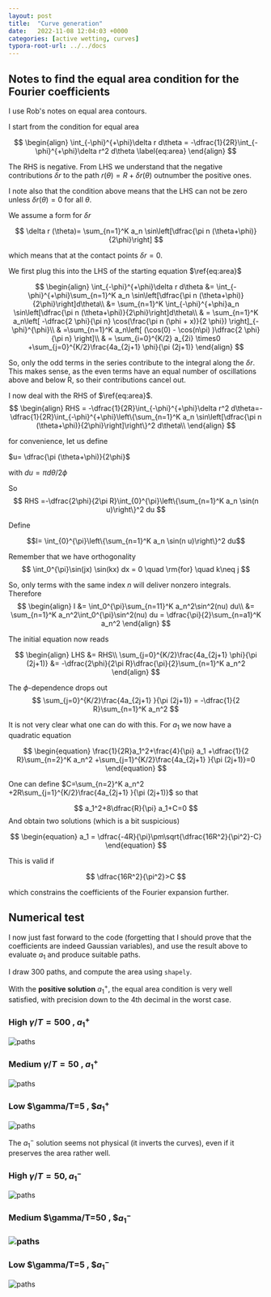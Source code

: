 ```yaml
---
layout: post
title:  "Curve generation"
date:   2022-11-08 12:04:03 +0000
categories: [active wetting, curves]
typora-root-url: ../../docs
---
```


## Notes to find the equal area condition for the Fourier coefficients



I use Rob's notes on equal area contours.

I start from the condition for equal area




$$
\begin{align}
\int_{-\phi}^{+\phi}\delta r d\theta = -\dfrac{1}{2R}\int_{-\phi}^{+\phi}\delta r^2 d\theta
\label{eq:area}
\end{align}
$$


The RHS is negative. From LHS we understand that the negative contributions $\delta r$ to the path $r(\theta)=R+\delta r(\theta)$ outnumber the positive ones.

I note also that the condition above means that the LHS can not be zero unless $\delta r(\theta)=0$ for all $\theta$.



We assume a form for $\delta r$


$$
\delta r (\theta)= \sum_{n=1}^K a_n \sin\left[\dfrac{\pi n (\theta+\phi)}{2\phi}\right]
$$


which means that at the contact points $\delta r =0$.

We first plug this  into the LHS of the starting equation $\ref{eq:area}$


$$
\begin{align}
\int_{-\phi}^{+\phi}\delta r d\theta &= \int_{-\phi}^{+\phi}\sum_{n=1}^K a_n \sin\left[\dfrac{\pi n (\theta+\phi)}{2\phi}\right]d\theta\\
&= \sum_{n=1}^K \int_{-\phi}^{+\phi}a_n \sin\left[\dfrac{\pi n (\theta+\phi)}{2\phi}\right]d\theta\\
& =  \sum_{n=1}^K a_n\left[ -\dfrac{2 \phi}{\pi n} \cos(\frac{\pi n (\phi + x)}{2 \phi}) \right]_{-\phi}^{\phi}\\
& =\sum_{n=1}^K a_n\left[ (\cos(0) - \cos(n\pi) )\dfrac{2 \phi}{\pi n} \right]\\
& = \sum_{i=0}^{K/2} a_{2i} \times0 +\sum_{j=0}^{K/2}\frac{4a_{2j+1} \phi}{\pi (2j+1)}
\end{align}
$$


So, only the odd terms in the series contribute to the integral along the  $\delta r$. This makes sense, as the even terms have an equal number of oscillations above and below R, so their contributions cancel out.



I now deal with the RHS of $\ref{eq:area}$.
$$
\begin{align}
RHS = -\dfrac{1}{2R}\int_{-\phi}^{+\phi}\delta r^2 d\theta=-\dfrac{1}{2R}\int_{-\phi}^{+\phi}\left\{\sum_{n=1}^K a_n \sin\left[\dfrac{\pi n (\theta+\phi)}{2\phi}\right]\right\}^2 d\theta\\
\end{align}
$$


for convenience, let us define 

$u= \dfrac{\pi (\theta+\phi)}{2\phi}$  

with  $du=\pi d\theta/2\phi$



So 
$$
RHS =-\dfrac{2\phi}{2\pi R}\int_{0}^{\pi}\left\{\sum_{n=1}^K a_n \sin(n u)\right\}^2 du
$$


Define



 $$I= \int_{0}^{\pi}\left\{\sum_{n=1}^K a_n \sin(n u)\right\}^2 du$$





Remember that we have orthogonality
$$
\int_0^{\pi}\sin(jx) \sin(kx) dx = 0 \quad \rm{for} \quad k\neq j
$$


So, only terms with the same index $n$ will deliver nonzero integrals. Therefore
$$
\begin{align}
I &= \int_0^{\pi}\sum_{n=11}^K a_n^2\sin^2(nu) du\\
&= \sum_{n=1}^K a_n^2\int_0^{\pi}\sin^2(nu) du = \dfrac{\pi}{2}\sum_{n=a1}^K a_n^2
\end{align}
$$




The initial equation now reads


$$
\begin{align}
LHS  &= RHS\\
\sum_{j=0}^{K/2}\frac{4a_{2j+1} \phi}{\pi (2j+1)} &= -\dfrac{2\phi}{2\pi R}\dfrac{\pi}{2}\sum_{n=1}^K a_n^2
\end{align}
$$


The $\phi$-dependence drops  out
$$
\sum_{j=0}^{K/2}\frac{4a_{2j+1} }{\pi (2j+1)} = -\dfrac{1}{2 R}\sum_{n=1}^K a_n^2
$$




It is not very clear what one can do with this. For  $a_1$ we now have a quadratic equation 


$$
\begin{equation}
\frac{1}{2R}a_1^2+\frac{4}{\pi} a_1  +\dfrac{1}{2 R}\sum_{n=2}^K a_n^2 +\sum_{j=1}^{K/2}\frac{4a_{2j+1} }{\pi (2j+1)}=0
\end{equation}
$$


One can define $C=\sum_{n=2}^K a_n^2 +2R\sum_{j=1}^{K/2}\frac{4a_{2j+1} }{\pi (2j+1)}$ so that




$$
a_1^2+8\dfrac{R}{\pi} a_1+C=0
$$
And obtain two solutions (which is a bit suspicious)


$$
\begin{equation}
a_1 = \dfrac{-4R}{\pi}\pm\sqrt{\dfrac{16R^2}{\pi^2}-C}
\end{equation}
$$


This is valid if


$$
\dfrac{16R^2}{\pi^2}>C
$$


which constrains the coefficients of the Fourier expansion further. 



## Numerical test



I now just fast forward to the code (forgetting that I should prove that the coefficients are indeed Gaussian variables), and use the result above to evaluate $a_1$ and produce suitable paths.

I draw 300 paths, and compute the area using `shapely`.

With the **positive solution** $a_1^+$, the equal area condition is very well satisfied, with precision down to the 4th decimal in the worst case.

### High $\gamma/T=500$ , $a_1^+$

![paths](/images/CurveGen/paths-energy500-aplus.png)

### Medium $\gamma/T=50$ , $a_1^+$



![paths](/images/CurveGen/paths-energy50-aplus.png)

### Low $\gamma/T=5 , $$a_1^+$

![paths](/images/CurveGen/paths-energy5-aplus.png)



The $a_1^{-}$ solution seems not physical (it inverts the curves), even if it preserves the area rather well.

### High $\gamma/T=50, a_1^-$

![paths](/images/CurveGen/paths-energy500-aminus.png)





### Medium $\gamma/T=50 , $$a_1^-$

### ![paths](/images/CurveGen/paths-energy50-aminus.png)

### Low $\gamma/T=5 , $$a_1^-$



![paths](/images/CurveGen/paths-energy5-aminus.png)